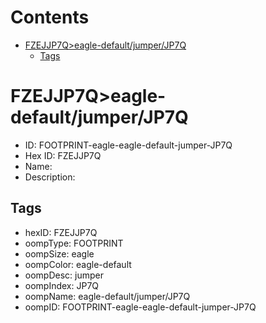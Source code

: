 



Contents
========

* [FZEJJP7Q>eagle-default/jumper/JP7Q](#fzejjp7qeagle-defaultjumperjp7q)
	* [Tags](#tags)

# FZEJJP7Q>eagle-default/jumper/JP7Q

- ID: FOOTPRINT-eagle-eagle-default-jumper-JP7Q
- Hex ID: FZEJJP7Q
- Name: 
- Description: 

## Tags

- hexID: FZEJJP7Q
- oompType: FOOTPRINT
- oompSize: eagle
- oompColor: eagle-default
- oompDesc: jumper
- oompIndex: JP7Q
- oompName: eagle-default/jumper/JP7Q
- oompID: FOOTPRINT-eagle-eagle-default-jumper-JP7Q

